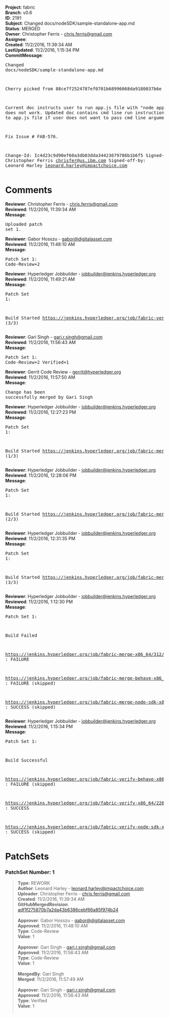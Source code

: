 <strong>Project</strong>: fabric<br><strong>Branch</strong>: v0.6<br><strong>ID</strong>: 2191<br><strong>Subject</strong>: Changed docs/nodeSDK/sample-standalone-app.md<br><strong>Status</strong>: MERGED<br><strong>Owner</strong>: Christopher Ferris - chris.ferris@gmail.com<br><strong>Assignee</strong>:<br><strong>Created</strong>: 11/2/2016, 11:39:34 AM<br><strong>LastUpdated</strong>: 11/2/2016, 1:15:34 PM<br><strong>CommitMessage</strong>:<br><pre>Changed docs/nodeSDK/sample-standalone-app.md

Cherry picked from 88ce7f2524787ef0701b68996068da9180037b6e

Current doc instructs user to run app.js file with "node app"
which does not work. Updated doc contains cmd line run instructions
and edits to app.js file if user does not want to pass cmd line
arguments.

Fix Issue # FAB-576.

Change-Id: Ic4d23c9d90ef60a3db03dda34423679786b1b6f5
Signed-off-by: Christopher Ferris <chrisfer@us.ibm.com>
Signed-off-by: Leonard Harley <leonard.harley@impactchoice.com>
</pre><h1>Comments</h1><strong>Reviewer</strong>: Christopher Ferris - chris.ferris@gmail.com<br><strong>Reviewed</strong>: 11/2/2016, 11:39:34 AM<br><strong>Message</strong>: <pre>Uploaded patch set 1.</pre><strong>Reviewer</strong>: Gabor Hosszu - gabor@digitalasset.com<br><strong>Reviewed</strong>: 11/2/2016, 11:48:10 AM<br><strong>Message</strong>: <pre>Patch Set 1: Code-Review+2</pre><strong>Reviewer</strong>: Hyperledger Jobbuilder - jobbuilder@jenkins.hyperledger.org<br><strong>Reviewed</strong>: 11/2/2016, 11:49:21 AM<br><strong>Message</strong>: <pre>Patch Set 1:

Build Started https://jenkins.hyperledger.org/job/fabric-verify-node-sdk-x86_64/88/ (3/3)</pre><strong>Reviewer</strong>: Gari Singh - gari.r.singh@gmail.com<br><strong>Reviewed</strong>: 11/2/2016, 11:56:43 AM<br><strong>Message</strong>: <pre>Patch Set 1: Code-Review+2 Verified+1</pre><strong>Reviewer</strong>: Gerrit Code Review - gerrit@hyperledger.org<br><strong>Reviewed</strong>: 11/2/2016, 11:57:50 AM<br><strong>Message</strong>: <pre>Change has been successfully merged by Gari Singh</pre><strong>Reviewer</strong>: Hyperledger Jobbuilder - jobbuilder@jenkins.hyperledger.org<br><strong>Reviewed</strong>: 11/2/2016, 12:27:23 PM<br><strong>Message</strong>: <pre>Patch Set 1:

Build Started https://jenkins.hyperledger.org/job/fabric-merge-x86_64/312/ (1/3)</pre><strong>Reviewer</strong>: Hyperledger Jobbuilder - jobbuilder@jenkins.hyperledger.org<br><strong>Reviewed</strong>: 11/2/2016, 12:28:06 PM<br><strong>Message</strong>: <pre>Patch Set 1:

Build Started https://jenkins.hyperledger.org/job/fabric-merge-node-sdk-x86_64/24/ (2/3)</pre><strong>Reviewer</strong>: Hyperledger Jobbuilder - jobbuilder@jenkins.hyperledger.org<br><strong>Reviewed</strong>: 11/2/2016, 12:31:35 PM<br><strong>Message</strong>: <pre>Patch Set 1:

Build Started https://jenkins.hyperledger.org/job/fabric-merge-behave-x86_64/138/ (3/3)</pre><strong>Reviewer</strong>: Hyperledger Jobbuilder - jobbuilder@jenkins.hyperledger.org<br><strong>Reviewed</strong>: 11/2/2016, 1:12:30 PM<br><strong>Message</strong>: <pre>Patch Set 1:

Build Failed 

https://jenkins.hyperledger.org/job/fabric-merge-x86_64/312/ : FAILURE

https://jenkins.hyperledger.org/job/fabric-merge-behave-x86_64/138/ : FAILURE (skipped)

https://jenkins.hyperledger.org/job/fabric-merge-node-sdk-x86_64/24/ : SUCCESS (skipped)</pre><strong>Reviewer</strong>: Hyperledger Jobbuilder - jobbuilder@jenkins.hyperledger.org<br><strong>Reviewed</strong>: 11/2/2016, 1:15:34 PM<br><strong>Message</strong>: <pre>Patch Set 1:

Build Successful 

https://jenkins.hyperledger.org/job/fabric-verify-behave-x86_64/1156/ : FAILURE (skipped)

https://jenkins.hyperledger.org/job/fabric-verify-x86_64/2261/ : SUCCESS

https://jenkins.hyperledger.org/job/fabric-verify-node-sdk-x86_64/88/ : SUCCESS (skipped)</pre><h1>PatchSets</h1><h3>PatchSet Number: 1</h3><blockquote><strong>Type</strong>: REWORK<br><strong>Author</strong>: Leonard Harley - leonard.harley@impactchoice.com<br><strong>Uploader</strong>: Christopher Ferris - chris.ferris@gmail.com<br><strong>Created</strong>: 11/2/2016, 11:39:34 AM<br><strong>GitHubMergedRevision</strong>: [adf1f275870b7a2da43b6386cebf66a85f974b24](https://github.com/hyperledger-gerrit-archive/fabric/commit/adf1f275870b7a2da43b6386cebf66a85f974b24)<br><br><strong>Approver</strong>: Gabor Hosszu - gabor@digitalasset.com<br><strong>Approved</strong>: 11/2/2016, 11:48:10 AM<br><strong>Type</strong>: Code-Review<br><strong>Value</strong>: 1<br><br><strong>Approver</strong>: Gari Singh - gari.r.singh@gmail.com<br><strong>Approved</strong>: 11/2/2016, 11:56:43 AM<br><strong>Type</strong>: Code-Review<br><strong>Value</strong>: 1<br><br><strong>MergedBy</strong>: Gari Singh<br><strong>Merged</strong>: 11/2/2016, 11:57:49 AM<br><br><strong>Approver</strong>: Gari Singh - gari.r.singh@gmail.com<br><strong>Approved</strong>: 11/2/2016, 11:56:43 AM<br><strong>Type</strong>: Verified<br><strong>Value</strong>: 1<br><br></blockquote>